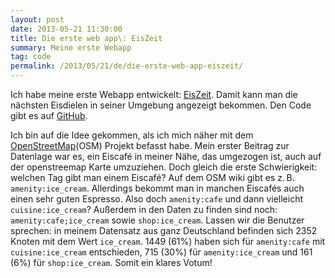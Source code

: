 ```yaml
---
layout: post
date: 2013-05-21 11:30:00
title: Die erste web app\: EisZeit
summary: Meine erste Webapp
tag: code
permalink: /2013/05/21/de/die-erste-web-app-eiszeit/
---
```

Ich habe meine erste Webapp entwickelt:
[EisZeit](http://playground.sam-d.com/ice). Damit kann man die nächsten
Eisdielen in seiner Umgebung angezeigt bekommen.  Den Code gibt es auf
[GitHub](https://github.com/sam-d/eiszeit).

Ich bin auf die Idee gekommen, als ich mich näher mit dem
[OpenStreetMap](http://openstreetmap.org)(OSM) Projekt befasst habe. Mein erster
Beitrag zur Datenlage war es, ein Eiscafé in meiner Nähe, das umgezogen ist,
auch auf der openstreemap Karte umzuziehen. Doch gleich die erste Schwierigkeit:
welchen Tag gibt man einem Eiscafé? Auf dem OSM wiki gibt es z.&thinsp;B.
```amenity:ice_cream```. Allerdings bekommt man in manchen Eiscafés auch einen
sehr guten Espresso. Also doch ```amenity:cafe``` und dann vielleicht
```cuisine:ice_cream```? Außerdem in den Daten zu finden sind noch:
```amenity:cafe;ice_cream``` sowie ```shop:ice_cream```. Lassen wir die Benutzer
sprechen: in meinem Datensatz aus ganz Deutschland befinden sich 2352 Knoten mit
dem Wert ```ice_cream```. 1449 (61%) haben sich für ```amenity:cafe``` mit
```cuisine:ice_cream``` entschieden, 715 (30%) für ```amenity:ice_cream``` und
161 (6%) für ```shop:ice_cream```. Somit ein klares Votum!
